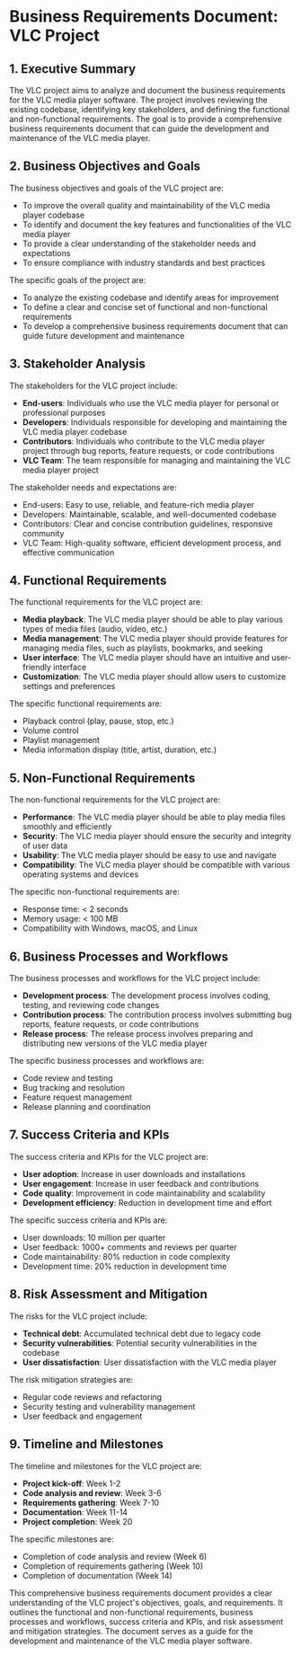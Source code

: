 **Business Requirements Document: VLC Project**
=====================================================

**1. Executive Summary**
------------------------

The VLC project aims to analyze and document the business requirements for the VLC media player software. The project involves reviewing the existing codebase, identifying key stakeholders, and defining the functional and non-functional requirements. The goal is to provide a comprehensive business requirements document that can guide the development and maintenance of the VLC media player.

**2. Business Objectives and Goals**
-----------------------------------

The business objectives and goals of the VLC project are:

* To improve the overall quality and maintainability of the VLC media player codebase
* To identify and document the key features and functionalities of the VLC media player
* To provide a clear understanding of the stakeholder needs and expectations
* To ensure compliance with industry standards and best practices

The specific goals of the project are:

* To analyze the existing codebase and identify areas for improvement
* To define a clear and concise set of functional and non-functional requirements
* To develop a comprehensive business requirements document that can guide future development and maintenance

**3. Stakeholder Analysis**
-------------------------

The stakeholders for the VLC project include:

* **End-users**: Individuals who use the VLC media player for personal or professional purposes
* **Developers**: Individuals responsible for developing and maintaining the VLC media player codebase
* **Contributors**: Individuals who contribute to the VLC media player project through bug reports, feature requests, or code contributions
* **VLC Team**: The team responsible for managing and maintaining the VLC media player project

The stakeholder needs and expectations are:

* End-users: Easy to use, reliable, and feature-rich media player
* Developers: Maintainable, scalable, and well-documented codebase
* Contributors: Clear and concise contribution guidelines, responsive community
* VLC Team: High-quality software, efficient development process, and effective communication

**4. Functional Requirements**
-----------------------------

The functional requirements for the VLC project are:

* **Media playback**: The VLC media player should be able to play various types of media files (audio, video, etc.)
* **Media management**: The VLC media player should provide features for managing media files, such as playlists, bookmarks, and seeking
* **User interface**: The VLC media player should have an intuitive and user-friendly interface
* **Customization**: The VLC media player should allow users to customize settings and preferences

The specific functional requirements are:

* Playback control (play, pause, stop, etc.)
* Volume control
* Playlist management
* Media information display (title, artist, duration, etc.)

**5. Non-Functional Requirements**
----------------------------------

The non-functional requirements for the VLC project are:

* **Performance**: The VLC media player should be able to play media files smoothly and efficiently
* **Security**: The VLC media player should ensure the security and integrity of user data
* **Usability**: The VLC media player should be easy to use and navigate
* **Compatibility**: The VLC media player should be compatible with various operating systems and devices

The specific non-functional requirements are:

* Response time: < 2 seconds
* Memory usage: < 100 MB
* Compatibility with Windows, macOS, and Linux

**6. Business Processes and Workflows**
--------------------------------------

The business processes and workflows for the VLC project include:

* **Development process**: The development process involves coding, testing, and reviewing code changes
* **Contribution process**: The contribution process involves submitting bug reports, feature requests, or code contributions
* **Release process**: The release process involves preparing and distributing new versions of the VLC media player

The specific business processes and workflows are:

* Code review and testing
* Bug tracking and resolution
* Feature request management
* Release planning and coordination

**7. Success Criteria and KPIs**
-------------------------------

The success criteria and KPIs for the VLC project are:

* **User adoption**: Increase in user downloads and installations
* **User engagement**: Increase in user feedback and contributions
* **Code quality**: Improvement in code maintainability and scalability
* **Development efficiency**: Reduction in development time and effort

The specific success criteria and KPIs are:

* User downloads: 10 million per quarter
* User feedback: 1000+ comments and reviews per quarter
* Code maintainability: 80% reduction in code complexity
* Development time: 20% reduction in development time

**8. Risk Assessment and Mitigation**
--------------------------------------

The risks for the VLC project include:

* **Technical debt**: Accumulated technical debt due to legacy code
* **Security vulnerabilities**: Potential security vulnerabilities in the codebase
* **User dissatisfaction**: User dissatisfaction with the VLC media player

The risk mitigation strategies are:

* Regular code reviews and refactoring
* Security testing and vulnerability management
* User feedback and engagement

**9. Timeline and Milestones**
---------------------------

The timeline and milestones for the VLC project are:

* **Project kick-off**: Week 1-2
* **Code analysis and review**: Week 3-6
* **Requirements gathering**: Week 7-10
* **Documentation**: Week 11-14
* **Project completion**: Week 20

The specific milestones are:

* Completion of code analysis and review (Week 6)
* Completion of requirements gathering (Week 10)
* Completion of documentation (Week 14)

This comprehensive business requirements document provides a clear understanding of the VLC project's objectives, goals, and requirements. It outlines the functional and non-functional requirements, business processes and workflows, success criteria and KPIs, and risk assessment and mitigation strategies. The document serves as a guide for the development and maintenance of the VLC media player software.